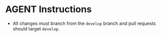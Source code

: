 # AGENT Instructions

- All changes must branch from the `develop` branch and pull requests should target `develop`.
